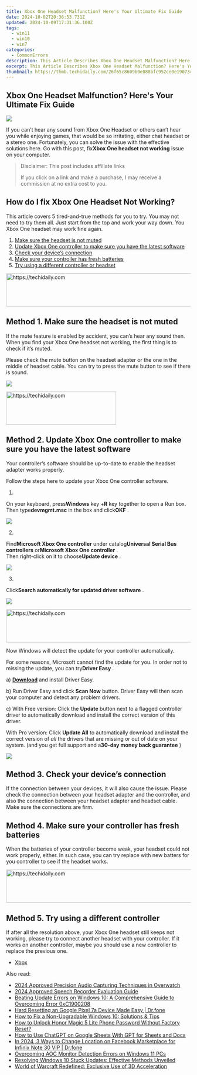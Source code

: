 ```yaml
---
title: Xbox One Headset Malfunction? Here's Your Ultimate Fix Guide
date: 2024-10-02T20:36:53.731Z
updated: 2024-10-09T17:31:36.100Z
tags:
  - win11
  - win10
  - win7
categories:
  - CommonErrors
description: This Article Describes Xbox One Headset Malfunction? Here's Your Ultimate Fix Guide
excerpt: This Article Describes Xbox One Headset Malfunction? Here's Your Ultimate Fix Guide
thumbnail: https://thmb.techidaily.com/26f65c8609b0e088bfc952ce0e1907346f9597a5ec5508da88eeab04ce902a4e.jpeg
---
```


## Xbox One Headset Malfunction? Here's Your Ultimate Fix Guide

![](https://images.drivereasy.com/wp-content/uploads/2017/08/Snap7.jpg)

 If you can’t hear any sound from Xbox One Headset or others can’t hear you while enjoying games, that would be so irritating, either chat headset or a stereo one. Fortunately, you can solve the issue with the effective solutions here. Go with this post, fix**Xbox One headset not working** issue on your computer.

>  Disclaimer: This post includes affiliate links
>
>  If you click on a link and make a purchase, I may receive a commission at no extra cost to you.
>

## How do I fix Xbox One Headset Not Working?

 This article covers 5 tired-and-true methods for you to try. You may not need to try them all. Just start from the top and work your way down. You Xbox One headset may work fine again.

1. [Make sure the headset is not muted](https://tools.techidaily.com/drivereasy/download/)
2. [Update Xbox One controller to make sure you have the latest software](https://tools.techidaily.com/drivereasy/download/)
3. [Check your device’s connection](https://tools.techidaily.com/drivereasy/download/)
4. [Make sure your controller has fresh batteries](https://tools.techidaily.com/drivereasy/download/)
5. [Try using a different controller or headset](https://tools.techidaily.com/drivereasy/download/)

<!-- affiliate ads begin -->
<a href="https://appsumo.8odi.net/c/5597632/2044582/7443" target="_top" id="2044582">
  <img src="//a.impactradius-go.com/display-ad/7443-2044582" border="0" alt="https://techidaily.com" width="728" height="90"/>
</a>
<img height="0" width="0" src="https://appsumo.8odi.net/i/5597632/2044582/7443" style="position:absolute;visibility:hidden;" border="0" />
<!-- affiliate ads end -->

## Method 1\. Make sure the headset is not muted

 If the mute feature is enabled by accident, you can’s hear any sound then. When you find your Xbox One headset not working, the first thing is to check if it’s muted.

 Please check the mute button on the headset adapter or the one in the middle of headset cable. You can try to press the mute button to see if there is sound.

![](https://images.drivereasy.com/wp-content/uploads/2017/08/img_5991543d8fdf2.png)

<!-- affiliate ads begin -->
<a href="https://aligracehair.sjv.io/c/5597632/1902273/19272" target="_top" id="1902273">
  <img src="//a.impactradius-go.com/display-ad/19272-1902273" border="0" alt="https://techidaily.com" width="300" height="90"/>
</a>
<img height="0" width="0" src="https://aligracehair.sjv.io/i/5597632/1902273/19272" style="position:absolute;visibility:hidden;" border="0" />
<!-- affiliate ads end -->

## Method 2\. Update Xbox One controller to make sure you have the latest software

 Your controller’s software should be up-to-date to enable the headset adapter works properly.

Follow the steps here to update your Xbox One controller software.

 1)  

 On your keyboard, press**Windows** key +**R** key together to open a Run box.  
 Then type**devmgmt.msc** in the box and click**OKF** .

![](https://images.drivereasy.com/wp-content/uploads/2017/08/img_59915a7941a9b.png)

 2)  

 Find**Microsoft Xbox One controller** under catalog**Universal Serial Bus controllers** or**Microsoft Xbox One controller** .  
 Then right-click on it to choose**Update device** .

![](https://images.drivereasy.com/wp-content/uploads/2017/08/img_59915be191b71.png)

 3)  

 Click**Search automatically for updated driver software** .

![](https://images.drivereasy.com/wp-content/uploads/2017/08/img_59915bfa7e24c.png)

<!-- affiliate ads begin -->
<a href="https://united.elfm.net/c/5597632/2139563/4704" target="_top" id="2139563">
  <img src="//a.impactradius-go.com/display-ad/4704-2139563" border="0" alt="https://techidaily.com" width="728" height="90"/>
</a>
<img height="0" width="0" src="https://united.elfm.net/i/5597632/2139563/4704" style="position:absolute;visibility:hidden;" border="0" />
<!-- affiliate ads end -->

 Now Windows will detect the update for your controller automatically.

 For some reasons, Microsoft cannot find the update for you. In order not to missing the update, you can try**Driver Easy** .

 a) **[Download](https://tools.techidaily.com/drivereasy/download/)**   and install Driver Easy.

 b) Run Driver Easy and click **Scan Now**   button. Driver Easy will then scan your computer and detect any problem drivers.

c) With Free version: Click the **Update**  button next to a flagged controller driver to automatically download and install the correct version of this driver.

With Pro version: Click **Update All**  to automatically download and install the correct version of _all_  the drivers that are missing or out of date on your system. (and you get full support and a**30-day money back guarantee** )

![](https://images.drivereasy.com/wp-content/uploads/2017/08/img_59915e0fb9762.jpg)

## Method 3\. Check your device’s connection

 If the connection between your devices, it will also cause the issue. Please check the connection between your headset adapter and the controller, and also the connection between your headset adapter and headset cable. Make sure the connections are firm.

## Method 4\. Make sure your controller has fresh batteries

 When the batteries of your controller become weak, your headset could not work properly, either. In such case, you can try replace with new batters for you controller to see if the headset works.

<!-- affiliate ads begin -->
<a href="https://ephamedtechinc.pxf.io/c/5597632/2137213/26400" target="_top" id="2137213">
  <img src="//a.impactradius-go.com/display-ad/26400-2137213" border="0" alt="https://techidaily.com" width="728" height="90"/>
</a>
<img height="0" width="0" src="https://ephamedtechinc.pxf.io/i/5597632/2137213/26400" style="position:absolute;visibility:hidden;" border="0" />
<!-- affiliate ads end -->

## Method 5\. Try using a different controller

 If after all the resolution above, your Xbox One headset still keeps not working, please try to connect another headset with your controller. If it works on another controller, maybe you should use a new controller to replace the previous one.

* [Xbox](https://tools.techidaily.com/drivereasy/download/)

<ins class="adsbygoogle"
     style="display:block"
     data-ad-format="autorelaxed"
     data-ad-client="ca-pub-7571918770474297"
     data-ad-slot="1223367746"></ins>

<ins class="adsbygoogle"
     style="display:block"
     data-ad-client="ca-pub-7571918770474297"
     data-ad-slot="8358498916"
     data-ad-format="auto"
     data-full-width-responsive="true"></ins>

<span class="atpl-alsoreadstyle">Also read:</span>
<div><ul>
<li><a href="https://video-screen-grab.techidaily.com/2024-approved-precision-audio-capturing-techniques-in-overwatch/"><u>2024 Approved Precision Audio Capturing Techniques in Overwatch</u></a></li>
<li><a href="https://digital-screen-recording.techidaily.com/2024-approved-speech-recorder-evaluation-guide/"><u>2024 Approved Speech Recorder Evaluation Guide</u></a></li>
<li><a href="https://win-howtos.techidaily.com/beating-update-errors-on-windows-10-a-comprehensive-guide-to-overcoming-error-0xc1900208/"><u>Beating Update Errors on Windows 10: A Comprehensive Guide to Overcoming Error 0xC1900208</u></a></li>
<li><a href="https://techidaily.com/hard-resetting-an-google-pixel-7a-device-made-easy-drfone-by-drfone-reset-android-reset-android/"><u>Hard Resetting an Google Pixel 7a Device Made Easy | Dr.fone</u></a></li>
<li><a href="https://win-howtos.techidaily.com/how-to-fix-a-non-upgradable-windows-10-solutions-and-tips/"><u>How to Fix a Non-Upgradable Windows 10: Solutions & Tips</u></a></li>
<li><a href="https://unlock-android.techidaily.com/how-to-unlock-honor-magic-5-lite-phone-password-without-factory-reset-by-drfone-android/"><u>How to Unlock Honor Magic 5 Lite Phone Password Without Factory Reset?</u></a></li>
<li><a href="https://tech-haven.techidaily.com/how-to-use-chatgpt-on-google-sheets-with-gpt-for-sheets-and-docs/"><u>How to Use ChatGPT on Google Sheets With GPT for Sheets and Docs</u></a></li>
<li><a href="https://fake-location.techidaily.com/in-2024-3-ways-to-change-location-on-facebook-marketplace-for-infinix-note-30-vip-drfone-by-drfone-virtual-android/"><u>In 2024, 3 Ways to Change Location on Facebook Marketplace for Infinix Note 30 VIP | Dr.fone</u></a></li>
<li><a href="https://win-howtos.techidaily.com/overcoming-aoc-monitor-detection-errors-on-windows-11-pcs/"><u>Overcoming AOC Monitor Detection Errors on Windows 11 PCs</u></a></li>
<li><a href="https://win-howtos.techidaily.com/resolving-windows-10-stuck-updates-effective-methods-unveiled/"><u>Resolving Windows 10 Stuck Updates: Effective Methods Unveiled</u></a></li>
<li><a href="https://win-howtos.techidaily.com/world-of-warcraft-redefined-exclusive-use-of-3d-acceleration/"><u>World of Warcraft Redefined: Exclusive Use of 3D Acceleration</u></a></li>
</ul></div>

